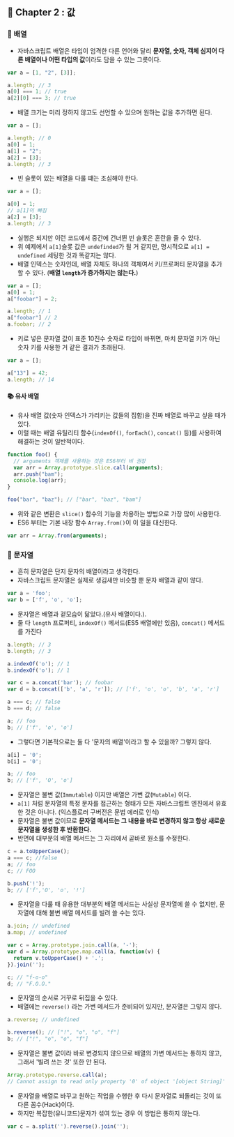## 🌈 Chapter 2 : 값

### 🎯 배열
- 자바스크립트 배열은 타입이 엄격한 다른 언어와 달리 **문자열, 숫자, 객체 심지어 다른 배열이나 어떤 타입의 값**이라도 담을 수 있는 그릇이다.

```javascript
var a = [1, "2", [3]];

a.length; // 3
a[0] === 1; // true
a[2][0] === 3; // true
```
- 배열 크기는 미리 정하지 않고도 선언할 수 있으며 원하는 값을 추가하면 된다.

```javascript
var a = [];

a.length; // 0
a[0] = 1;
a[1] = "2";
a[2] = [3];
a.length; // 3
```

- 빈 슬롯이 있는 배열을 다룰 떄는 조심해야 한다.

```javascript
var a = [];

a[0] = 1;
// a[1]이 빠짐
a[2] = [3];
a.length; // 3
```

- 실행은 되지만 이런 코드에서 중간에 건너뛴 빈 슬롯은 혼란을 줄 수 있다.
- 위 예제에서 `a[1]`슬롯 값은 `undefinded`가 될 거 같지만, 명시적으로 `a[1] = undefined` 세팅한 것과 똑같지는 않다.
- 배열 인덱스는 숫자인데, 배열 자체도 하나의 객체여서 키/프로퍼티 문자열을 추가할 수 있다. (**배열 `length`가 증가하지는 않는다.**)

```javascript
var a = [];
a[0] = 1;
a["foobar"] = 2;

a.length; // 1
a["foobar"] // 2
a.foobar; // 2
```

- 키로 넣은 문자열 값이 표준 10진수 숫자로 타입이 바뀌면, 마치 문자열 키가 아닌 숫자 키를 사용한 거 같은 결과가 초래된다.

```javascript
var a = [];

a["13"] = 42;
a.length; // 14
```

#### 📚 유사 배열
- 유사 배열 값(숫자 인덱스가 가리키는 값들의 집합)을 진짜 배열로 바꾸고 싶을 때가 있다.
- 이럴 때는 배열 유틸리티 함수(`indexOf()`, `forEach()`, `concat()` 등)를 사용하여 해결하는 것이 일반적이다.

```javascript
function foo() {
  // arguments 객체를 사용하는 것은 ES6부터 비 권장
  var arr = Array.prototype.slice.call(arguments);
  arr.push("bam");
  console.log(arr);
}

foo("bar", "baz"); // ["bar", "baz", "bam"]
```
- 위와 같은 변환은 `slice()` 함수의 기능을 차용하는 방법으로 가장 많이 사용한다.
- ES6 부터는 기본 내장 함수 `Array.from()`이 이 일을 대신한다.

```javascript
var arr = Array.from(arguments);
```

### 🎯 문자열
- 흔히 문자열은 단지 문자의 배열이라고 생각한다.
- 자바스크립트 문자열은 실제로 생김새만 비슷할 뿐 문자 배열과 같이 않다.

```javascript
var a = 'foo';
var b = ['f', 'o', 'o'];
```
- 문자열은 배열과 겉모습이 닮았다.(유사 배열이다.).
- 둘 다 `length` 프로퍼티, `indexOf()` 메서드(ES5 배열에만 있음), `concat()` 메서드를 가진다

```javascript
a.length; // 3
b.length; // 3

a.indexOf('o'); // 1
b.indexOf('o'); // 1

var c = a.concat('bar'); // foobar
var d = b.concat(['b', 'a', 'r']); // ['f', 'o', 'o', 'b', 'a', 'r']

a === c; // false
b === d; // false

a; // foo
b; // ['f', 'o', 'o']
```
- 그렇다면 기본적으로는 둘 다 '문자의 배열'이라고 할 수 있을까? 그렇지 않다.

```javascript
a[i] = '0';
b[i] = '0';

a; // foo
b; // ['f', 'O', 'o']
```
- 문자열은 불변 값(`Immutable`) 이지만 배열은 가변 값(`Mutable`) 이다.
- `a[1]` 처럼 문자열의 특정 문자를 접근하는 형태가 모든 자바스크립트 엔진에서 유효한 것은 아니다. (익스플로러 구버전은 문법 에러로 인식)
- 문자열은 불변 값이므로 **문자열 메서드는 그 내용을 바로 변경하지 않고 항상 새로운 문자열을 생성한 후 반환한다.**
- 반면에 대부분의 배열 메서드는 그 자리에서 곧바로 원소를 수정한다.

```javascript
c = a.toUpperCase();
a === c; //false
a; // foo
c; // FOO

b.push('!');
b; // ['f','O', 'o', '!']
```

- 문자열을 다룰 때 유용한 대부분의 배열 메서드는 사실상 문자열에 쓸 수 없지만, 문자열에 대해 불변 배열 메서드를 빌려 쓸 수는 있다.

```javascript
a.join; // undefined
a.map; // undefined

var c = Array.prototype.join.call(a, '-');
var d = Array.prototype.map.call(a, function(v) {
  return v.toUpperCase() + '.';
}).join('');

c; // "f-o-o"
d; // "F.O.O."
```

- 문자열의 순서로 거꾸로 뒤집을 수 있다.
- 배열에는 `reverse()` 라는 가변 메서드가 준비되어 있지만, 문자열은 그렇지 않다.

```javascript
a.reverse; // undefined

b.reverse(); // ["!", "o", "o", "f"]
b; // ["!", "o", "o", "f"]
```
- 문자열은 불변 값이라 바로 변경되지 않으므로 배열의 가변 메서드는 통하지 않고, 그래서 '빌려 쓰는 것' 또한 안 된다.

```javascript
Array.prototype.reverse.call(a);
// Cannot assign to read only property '0' of object '[object String]'
```

- 문자열을 배열로 바꾸고 원하는 작업을 수행한 후 다시 문자열로 되돌리는 것이 또 다른 꼼수(Hack)이다.
- 하지만 복잡한(유니코드)문자가 섞여 있는 경우 이 방법은 통하지 않는다.

```javascript
var c = a.split('').reverse().join('');
```